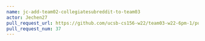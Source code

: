 ```yaml
---
name: jc-add-team02-collegiatesubreddit-to-team03
actor: Jechen27
pull_request_url: https://github.com/ucsb-cs156-w22/team03-w22-6pm-1/pull/37
pull_request_num: 37
---
```

